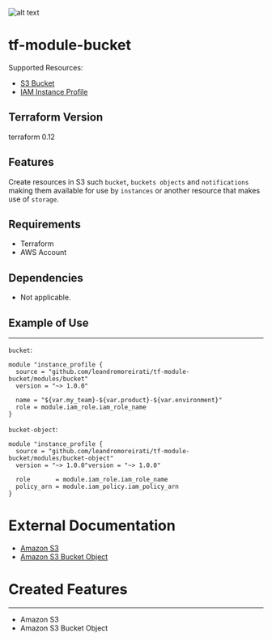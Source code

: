 ![alt text](https://www.terraform.io/assets/images/logo-hashicorp-3f10732f.svg)

# **tf-module-bucket**

Supported Resources:

* [S3 Bucket](https://www.terraform.io/docs/providers/aws/r/s3_bucket.html)
* [IAM Instance Profile](https://www.terraform.io/docs/providers/aws/r/s3_bucket_object.html)

## Terraform Version
terraform 0.12

## Features
Create resources in S3 such `bucket`, `buckets objects` and `notifications` making them available for use by `instances` or another resource that makes use of `storage`.

## Requirements
  - Terraform
  - AWS Account
  
## Dependencies
  - Not applicable.

## Example of Use
 ------
`bucket`:

```hcl
module "instance_profile {
  source = "github.com/leandromoreirati/tf-module-bucket/modules/bucket"
  version = "~> 1.0.0"

  name = "${var.my_team}-${var.product}-${var.environment}"
  role = module.iam_role.iam_role_name
}
```

`bucket-object`:

```hcl
module "instance_profile {
  source = "github.com/leandromoreirati/tf-module-bucket/modules/bucket-object"
  version = "~> 1.0.0"version = "~> 1.0.0"

  role       = module.iam_role.iam_role_name
  policy_arn = module.iam_policy.iam_policy_arn
}
```

# External Documentation
 - [Amazon S3](https://amzn.to/38CEDNo)
 - [Amazon S3 Bucket Object](https://amzn.to/37Eclka)

# Created Features
 ------
 - Amazon S3
 - Amazon S3 Bucket Object
